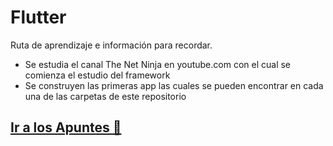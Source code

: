 # Flutter
Ruta de aprendizaje e información para recordar.  
- Se estudia el canal The Net Ninja en youtube.com con el cual se comienza el estudio del framework
- Se construyen las primeras app las cuales se pueden encontrar en cada una de las carpetas de este repositorio



## [Ir a los Apuntes 📓](./Apuntes.md)



